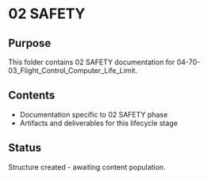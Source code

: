 # 02 SAFETY

## Purpose
This folder contains 02 SAFETY documentation for 04-70-03_Flight_Control_Computer_Life_Limit.

## Contents
- Documentation specific to 02 SAFETY phase
- Artifacts and deliverables for this lifecycle stage

## Status
Structure created - awaiting content population.
